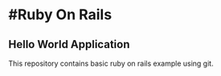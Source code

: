 #Ruby On Rails
==============
## Hello World Application 
This repository contains basic ruby on rails example using git.
